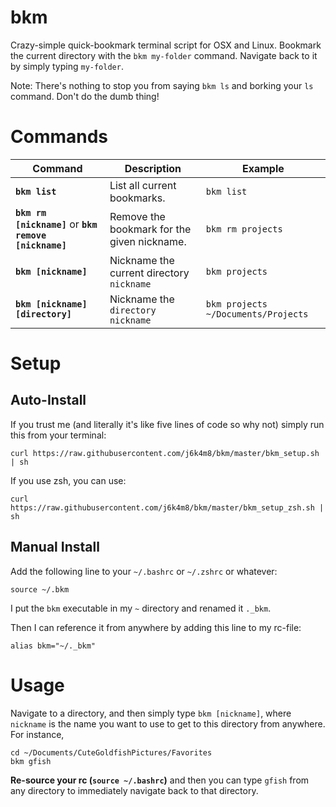 # bkm

Crazy-simple quick-bookmark terminal script for OSX and Linux. Bookmark the current directory with the `bkm my-folder` command. Navigate back to it by simply typing `my-folder`.

Note: There's nothing to stop you from saying `bkm ls` and borking your `ls` command. Don't do the dumb thing!

# Commands

| Command | Description | Example |
|---------|-------------|---------|
| **`bkm list`** | List all current bookmarks. | `bkm list` |
| **`bkm rm [nickname]`** or **`bkm remove [nickname]`** | Remove the bookmark for the given nickname. | `bkm rm projects` |
| **`bkm [nickname]`** | Nickname the current directory `nickname` | `bkm projects` |
| **`bkm [nickname] [directory]`** | Nickname the `directory` `nickname` | `bkm projects ~/Documents/Projects` |

# Setup

## Auto-Install
If you trust me (and literally it's like five lines of code so why not) simply run this from your terminal:

```
curl https://raw.githubusercontent.com/j6k4m8/bkm/master/bkm_setup.sh | sh
```

If you use zsh, you can use:

```
curl https://raw.githubusercontent.com/j6k4m8/bkm/master/bkm_setup_zsh.sh | sh
```

## Manual Install

Add the following line to your `~/.bashrc` or `~/.zshrc` or whatever:


```
source ~/.bkm
```

I put the `bkm` executable in my `~` directory and renamed it `._bkm`.

Then I can reference it from anywhere by adding this line to my rc-file:

```
alias bkm="~/._bkm"
```

# Usage
Navigate to a directory, and then simply type `bkm [nickname]`, where `nickname` is the name you want to use to get to this directory from anywhere. For instance,

```
cd ~/Documents/CuteGoldfishPictures/Favorites
bkm gfish
```

**Re-source your rc (`source ~/.bashrc`)** and then you can type `gfish` from any directory to immediately navigate back to that directory.
